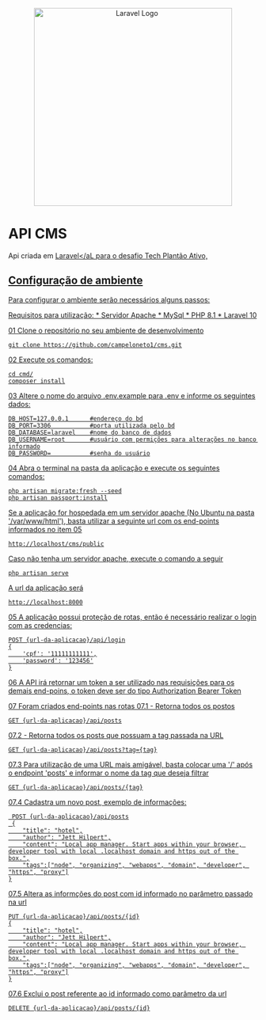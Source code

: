 <p align="center"><a href="https://laravel.com" target="_blank"><img src="https://raw.githubusercontent.com/laravel/art/master/logo-lockup/5%20SVG/2%20CMYK/1%20Full%20Color/laravel-logolockup-cmyk-red.svg" width="400" alt="Laravel Logo"></a></p>

# API CMS

Api criada em <a href="https://laravel.com" target="_blank">Laravel</aL para o desafio Tech Plantão Ativo, 

## Configuração de ambiente

Para configurar o ambiente serão necessários alguns passos:

Requisitos para utilização:
    * Servidor Apache
    * MySql 
    * PHP 8.1
    * Laravel 10

01 Clone o repositório no seu ambiente de desenvolvimento

    git clone https://github.com/campeloneto1/cms.git

02 Execute os comandos:

    cd cmd/
    composer install

03 Altere o nome do arquivo .env.example para .env e informe os seguintes dados:

    DB_HOST=127.0.0.1      #endereço do bd
    DB_PORT=3306           #porta utilizada pelo bd
    DB_DATABASE=laravel    #nome do banco de dados
    DB_USERNAME=root       #usuário com permições para alterações no banco informado
    DB_PASSWORD=           #senha do usuário

04 Abra o terminal na pasta da aplicação e execute os seguintes comandos:

    php artisan migrate:fresh --seed
    php artisan passport:install

Se a aplicação for hospedada em um servidor apache (No Ubuntu na pasta '/var/www/html'), basta utilizar a seguinte url com os end-points informados no item 05

    http://localhost/cms/public

Caso não tenha um servidor apache, execute o comando a seguir
    
    php artisan serve

A url da aplicação será 
    
    http://localhost:8000
    

05 A aplicação possui proteção de rotas, então é necessário realizar o login com as credencias:

    POST {url-da-aplicacao}/api/login
    {
        'cpf': '11111111111',
        'password': '123456'
    }

06 A API irá retornar um token a ser utilizado nas requisições para os demais end-poins, o token deve ser do tipo Authorization Bearer Token

07 Foram criados end-points nas rotas
  07.1 - Retorna todos os postos

    GET {url-da-aplicacao}/api/posts

  07.2 - Retorna todos os posts que possuam a tag passada na URL
 
    GET {url-da-aplicacao}/api/posts?tag={tag}

  07.3 Para utilização de uma URL mais amigável, basta colocar uma '/' após o endpoint 'posts' e informar o nome da tag que deseja filtrar
 
    GET {url-da-aplicacao}/api/posts/{tag}

  07.4 Cadastra um novo post, exemplo de informações:
     
     POST {url-da-aplicacao}/api/posts
     {
        "title": "hotel",
        "author": "Jett Hilpert",
        "content": "Local app manager. Start apps within your browser, developer tool with local .localhost domain and https out of the box.",
        "tags":["node", "organizing", "webapps", "domain", "developer", "https", "proxy"]
    }

  07.5 Altera as informções do post com id informado no parâmetro passado na url
        
    PUT {url-da-aplicacao}/api/posts/{id}
    {
        "title": "hotel",
        "author": "Jett Hilpert",
        "content": "Local app manager. Start apps within your browser, developer tool with local .localhost domain and https out of the box.",
        "tags":["node", "organizing", "webapps", "domain", "developer", "https", "proxy"]
    }

  07.6  Exclui o post referente ao id informado como parâmetro da url
  
    DELETE {url-da-aplicacao}/api/posts/{id}
    
     

